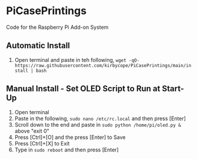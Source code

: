 # PiCasePrintings
Code for the Raspberry Pi Add-on System

## Automatic Install
1. Open terminal and paste in teh following, `wget -qO- https://raw.githubusercontent.com/kirbycope/PiCasePrintings/main/install | bash`

## Manual Install - Set OLED Script to Run at Start-Up
1. Open terminal
1. Paste in the following, `sudo nano /etc/rc.local` and then press [Enter]
1. Scroll down to the end and paste in `sudo python /home/pi/oled.py &` above "exit 0"
1. Press [Ctrl]+[O] and the press [Enter] to Save
1. Press [Ctrl]+[X] to Exit
1. Type in `sudo reboot` and then press [Enter]
